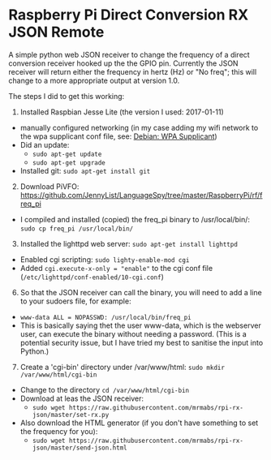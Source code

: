 Raspberry Pi Direct Conversion RX JSON Remote
======

A simple python web JSON receiver to change the frequency of a direct conversion receiver hooked up the the GPIO pin. Currently the JSON receiver will return either the frequency in hertz (Hz) or "No freq"; this will change to a more appropriate output at version 1.0.

The steps I did to get this working:

1. Installed Raspbian Jesse Lite (the version I used: 2017-01-11)
  * manually configured networking (in my case adding my wifi network to the wpa supplicant conf file, see: [Debian: WPA Supplicant](https://wiki.debian.org/WiFi/HowToUse#wpa_supplicant))
  * Did an update: 
    * `sudo apt-get update`
    * `sudo apt-get upgrade`
  * Installed git: `sudo apt-get install git`

2. Download PiVFO: https://github.com/JennyList/LanguageSpy/tree/master/RaspberryPi/rf/freq_pi
  * I compiled and installed (copied) the freq_pi binary to /usr/local/bin/: `sudo cp freq_pi /usr/local/bin/`

3. Installed the lighttpd web server: `sudo apt-get install lighttpd`
  * Enabled cgi scripting: `sudo lighty-enable-mod cgi`
  * Added `cgi.execute-x-only = "enable"` to the cgi conf file (`/etc/lighttpd/conf-enabled/10-cgi.conf`)

6. So that the JSON receiver can call the binary, you will need to add a line to your sudoers file, for example:
  * `www-data ALL = NOPASSWD: /usr/local/bin/freq_pi`
  * This is basically saying thet the user www-data, which is the webserver user, can execute the binary without needing a password. (This is a potential security issue, but I have tried my best to sanitise the input into Python.)

7. Create a 'cgi-bin' directory under /var/www/html: `sudo mkdir /var/www/html/cgi-bin`
  * Change to the directory `cd /var/www/html/cgi-bin`
  * Download at leas the JSON receiver:
    * `sudo wget https://raw.githubusercontent.com/mrmabs/rpi-rx-json/master/set-rx.py`
  * Also download the HTML generator (if you don't have something to set the frequency for you):
    * `sudo wget https://raw.githubusercontent.com/mrmabs/rpi-rx-json/master/send-json.html`
